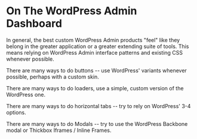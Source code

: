 # On The WordPress Admin Dashboard

In general, the best custom WordPress Admin products "feel" like they belong in the greater application or a greater extending suite of tools. This means relying on WordPress Admin interface patterns and existing CSS whenever possible.

There are many ways to do buttons -- use WordPress' variants whenever possible, perhaps with a custom skin.

There are many ways to do loaders, use a simple, custom version of the WordPress one.

There are many ways to do horizontal tabs -- try to rely on WordPress' 3-4 options.

There are many ways to do Modals -- try to use the WordPress Backbone modal or Thickbox Iframes / Inline Frames.
